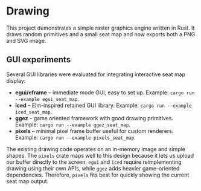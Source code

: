 # Drawing

This project demonstrates a simple raster graphics engine written in Rust.
It draws random primitives and a small seat map and now exports both a PNG
and SVG image.

## GUI experiments

Several GUI libraries were evaluated for integrating interactive seat map
display:

- **egui/eframe** – immediate mode GUI, easy to set up. Example: `cargo run --example egui_seat_map`.
- **iced** – Elm-inspired retained GUI library. Example: `cargo run --example iced_seat_map`.
- **ggez** – game oriented framework with good drawing primitives. Example: `cargo run --example ggez_seat_map`.
- **pixels** – minimal pixel frame buffer useful for custom renderers. Example:
  `cargo run --example pixels_seat_map`.

The existing drawing code operates on an in-memory image and simple shapes. The
`pixels` crate maps well to this design because it lets us upload our buffer
directly to the screen. `egui` and `iced` require reimplementing drawing using
their own APIs, while `ggez` adds heavier game-oriented dependencies. Therefore,
`pixels` fits best for quickly showing the current seat map output.
